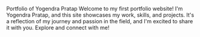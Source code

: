Portfolio of Yogendra Pratap
Welcome to my first portfolio website! I'm Yogendra Pratap, and this site showcases my work, skills, and projects. It's a reflection of my journey and passion in the field, and I'm excited to share it with you. Explore and connect with me!